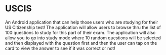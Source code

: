﻿# USCIS

An Android application that can help those users who are studying for their US Citizenship test! The application will allow users to 
browse thru the list of 100 questions to study for this part of their exam. The application will also allow you to go into study mode
where 10 random questions will be selected and then displayed with the question first and then the user can tap on the card to view the answer
to see if it was correct or not!
